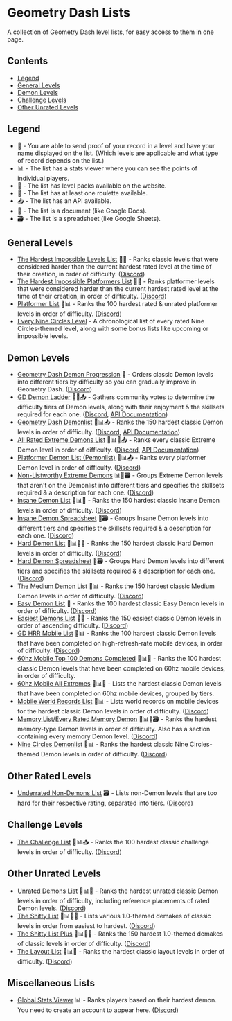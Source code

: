 # Geometry Dash Lists

A collection of Geometry Dash level lists, for easy access to them in one page.

## Contents

- [Legend](#legend)
- [General Levels](#general-levels)
- [Demon Levels](#demon-levels)
- [Challenge Levels](#challenge-levels)
- [Other Unrated Levels](#other-unrated-levels)

## Legend

- 🎥 - You are able to send proof of your record in a level and have your name displayed on the list. (Which levels are applicable and what type of record depends on the list.)
- 📊 - The list has a stats viewer where you can see the points of individual players.
- 📁 - The list has level packs available on the website.
- 🛞 - The list has at least one roulette available.
- 📤 - The list has an API available.
- 📄 - The list is a document (like Google Docs).
- 🗃️ - The list is a spreadsheet (like Google Sheets).

## General Levels

- [The Hardest Impossible Levels List](https://docs.google.com/document/d/1byBf60vW_Tq7TjQPyniBxQ1Iw9CtSURJU4_Cl1IziqY/edit) 🎥📄 - Ranks classic levels that were considered harder than the current hardest rated level at the time of their creation, in order of difficulty. ([Discord](https://discord.gg/MHx4Nbp))
- [The Hardest Impossible Platformers List](https://docs.google.com/document/u/1/d/12HALhwObb3ER4K411XcSN8z1340Bd07acOk10aURttQ/edit) 🎥📄 - Ranks platformer levels that were considered harder than the current hardest rated level at the time of their creation, in order of difficulty. ([Discord](https://discord.gg/MHx4Nbp))
- [Platformer List](https://gdplatformerlist.com/#/) 🎥📊 - Ranks the 100 hardest rated & unrated platformer levels in order of difficulty. ([Discord](https://discord.gg/wuf9CZsd9D))
- [Every Nine Circles Level](https://sites.google.com/view/nothingisscary/home/every-nine-circles-level-homepage) - A chronological list of every rated Nine Circles-themed level, along with some bonus lists like upcoming or impossible levels.

## Demon Levels

- [Geometry Dash Demon Progression](https://gddp.pro/) 📁 - Orders classic Demon levels into different tiers by difficulty so you can gradually improve in Geometry Dash. ([Discord](https://discord.gg/e2eFQ64JPD))
- [GD Demon Ladder](https://gdladder.com/search) 🎥📁📤 - Gathers community votes to determine the difficulty tiers of Demon levels, along with their enjoyment & the skillsets required for each one. ([Discord](https://discord.gg/gddl), [API Documentation](https://gdladder.com/api/docs))
- [Geometry Dash Demonlist](https://pointercrate.com/demonlist/) 🎥📊📤 - Ranks the 150 hardest classic Demon levels in order of difficulty. ([Discord](https://discord.gg/demonlist), [API Documentation](https://pointercrate.com/documentation/index))
- [All Rated Extreme Demons List](https://aredl.net/) 🎥📊📁📤 - Ranks every classic Extreme Demon level in order of difficulty. ([Discord](https://discord.gg/aredl), [API Documentation](https://api.aredl.net/docs/index.html))
- [Platformer Demon List (Pemonlist)](https://pemonlist.com/) 🎥📊📤 - Ranks every platformer Demon level in order of difficulty. ([Discord](https://discord.com/invite/pemonlist))
- [Non-Listworthy Extreme Demons](https://docs.google.com/spreadsheets/d/1YxUE2kkvhT2E6AjnkvTf-o8iu_shSLbuFkEFcZOvieA/edit?usp=sharing) 📊📁🗃️ - Groups Extreme Demon levels that aren't on the Demonlist into different tiers and specifies the skillsets required & a description for each one. ([Discord](https://discord.gg/vW88ZFtTY2))
- [Insane Demon List](https://insanedemonlist.com/main) 🎥📊📁 - Ranks the 150 hardest classic Insane Demon levels in order of difficulty. ([Discord](https://discord.gg/7JbFjRqSQ4))
- [Insane Demon Spreadsheet](https://docs.google.com/spreadsheets/d/15ehtAIpCR8s04qIb8zij9sTpUdGJbmAE_LDcfVA3tcU/edit?usp=sharing) 📁🗃️ - Groups Insane Demon levels into different tiers and specifies the skillsets required & a description for each one. ([Discord](https://discord.gg/4MhaNXjTuz))
- [Hard Demon List](https://hdl.pages.dev/#/) 🎥📊📁🛞 - Ranks the 150 hardest classic Hard Demon levels in order of difficulty. ([Discord](https://discord.gg/fKKWjUBfk7))
- [Hard Demon Spreadsheet](https://docs.google.com/spreadsheets/d/1M7C58CG_5cLGsJEXTLQBtO6nzbpA-1zxCb8ZV8ux3zg/edit) 📁🗃️ - Groups Hard Demon levels into different tiers and specifies the skillsets required & a description for each one. ([Discord](https://discord.gg/PbzrsnEXku))
- [The Medium Demon List](https://tmdl.pages.dev/#/) 🎥📊 - Ranks the 150 hardest classic Medium Demon levels in order of difficulty. ([Discord](https://discord.gg/TasrzJdRRq))
- [Easy Demon List](https://docs.google.com/document/d/14n3gVDIq7A5uBQ4xJpnjFNmaz2Bxgbzq60MfhmgKlCw/edit) 📄 - Ranks the 100 hardest classic Easy Demon levels in order of difficulty. ([Discord](https://discord.gg/BGgMCsctha))
- [Easiest Demons List](https://docs.google.com/document/d/1Ny3Y8pS37YPKjgKXdjQHd3KdxO9IXG_YYPzYnEDipXk/edit) 📁📄 - Ranks the 150 easiest classic Demon levels in order of ascending difficulty. ([Discord](https://discord.gg/3SFxFUBVNh]))
- [GD HRR Mobile List](https://mobilepointercrate.com/) 🎥📊 - Ranks the 100 hardest classic Demon levels that have been completed on high-refresh-rate mobile devices, in order of difficulty. ([Discord](https://discord.gg/4WuKex2Rss))
- [60hz Mobile Top 100 Demons Completed](https://sites.google.com/view/gd-mobile-lists/top-100-demons-completed) 🎥📊📁 - Ranks the 100 hardest classic Demon levels that have been completed on 60hz mobile devices, in order of difficulty.
- [60hz Mobile All Extremes](https://sites.google.com/view/gd-mobile-lists/all-extremes) 🎥📊📁 - Lists the hardest classic Demon levels that have been completed on 60hz mobile devices, grouped by tiers.
- [Mobile World Records List](https://gdmobilewrlist.com/main) 🎥📊 - Lists world records on mobile devices for the hardest classic Demon levels in order of difficulty. ([Discord](https://discord.gg/9dgpqqhhc2))
- [Memory List/Every Rated Memory Demon](https://docs.google.com/spreadsheets/d/1yMhoHeQnkxsRSPU8sf8iFg01_sqd3M17mNUkjM4YeHE/edit) 🎥📊📁🗃️ - Ranks the hardest memory-type Demon levels in order of difficulty. Also has a section containing every memory Demon level. ([Discord](https://discord.gg/HFysUktG7p))
- [Nine Circles Demonlist](https://sites.google.com/view/nine-circles-demonlist/main-list) 🎥📊 - Ranks the hardest classic Nine Circles-themed Demon levels in order of difficulty. ([Discord](https://discord.gg/aA9Q54jNXy))

## Other Rated Levels

- [Underrated Non-Demons List](https://docs.google.com/spreadsheets/d/1-Abvx7zXRAqpGFVbdTXpn6g1TRYp9WuZqW2pHWE7Dr4/edit?usp=sharing) 🗃️ - Lists non-Demon levels that are too hard for their respective rating, separated into tiers. ([Discord](https://discord.gg/RnPbkWV6dr))

## Challenge Levels

- [The Challenge List](https://challengelist.gd/challenges/) 🎥📊📤 - Ranks the 100 hardest classic challenge levels in order of difficulty. ([Discord](https://discord.gg/EAuuURmH))

## Other Unrated Levels

- [Unrated Demons List](https://udl.pages.dev/#/) 🎥📊🛞 - Ranks the hardest unrated classic Demon levels in order of difficulty, including reference placements of rated Demon levels. ([Discord](https://discord.gg/Uj8m4rr8WA))
- [The Shitty List](https://tsl.pages.dev/#/) 🎥📊📁🛞 - Lists various 1.0-themed demakes of classic levels in order from easiest to hardest. ([Discord](https://discord.gg/MApKMWZazm))
- [The Shitty List Plus](https://tslplus.pages.dev/#/) 🎥📊📁🛞 - Ranks the 150 hardest 1.0-themed demakes of classic levels in order of difficulty. ([Discord](https://discord.gg/MApKMWZazm))
- [The Layout List](https://laylist.pages.dev/#/) 🎥📊🛞 - Ranks the hardest classic layout levels in order of difficulty. ([Discord](https://discord.gg/K48VRsHsPE))

## Miscellaneous Lists

- [Global Stats Viewer](https://globalstatsviewer.xyz/leaderboard) 📊 - Ranks players based on their hardest demon. You need to create an account to appear here. ([Discord](https://discord.gg/rhrjDNEEuE))
